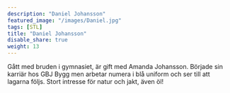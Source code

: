 ```yaml
---
description: "Daniel Johansson"
featured_image: "/images/Daniel.jpg"
tags: [STL]
title: "Daniel Johansson"
disable_share: true
weight: 13
---
```

Gått med bruden i gymnasiet, är gift med Amanda Johansson. Började sin karriär hos GBJ Bygg men arbetar numera i blå uniform och ser till att lagarna följs. Stort intresse för natur och jakt, även öl!